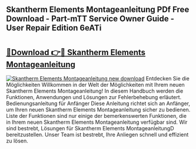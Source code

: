 ## Skantherm Elements Montageanleitung PDf Free Download - Part-mTT Service Owner Guide - User Repair Edition 6eATi

# <h2><a href="http://df8tis6.blite.top/?on=Skantherm+Elements+Montageanleitung">🔗Download 👉🔴 Skantherm Elements Montageanleitung</a></h2>

[![Skantherm Elements Montageanleitung new download](https://i.imgur.com/lujVjoI.png)](http://df8tis6.blite.top/?on=Skantherm+Elements+Montageanleitung)
Entdecken Sie die Möglichkeiten Willkommen in der Welt der Möglichkeiten mit Ihrem neuen Skantherm Elements Montageanleitung! In diesem Handbuch werden die Funktionen, Anwendungen und Lösungen zur Fehlerbehebung erläutert. Bedienungsanleitung für Anfänger Diese Anleitung richtet sich an Anfänger, um Ihren neuen Skantherm Elements Montageanleitung sicher zu bedienen. Liste der Funktionen sind nur einige der bemerkenswerten Funktionen, die in Ihrem neuen Skantherm Elements Montageanleitung verfügbar sind. Wir sind bestrebt, Lösungen für Skantherm Elements MontageanleitungD bereitzustellen. Unser Team ist bestrebt, Ihre Anliegen schnell und effizient zu lösen.
